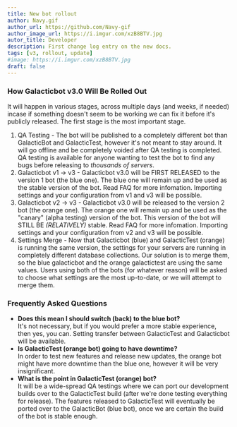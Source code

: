 ```yaml
---
title: New bot rollout
author: Navy.gif
author_url: https://github.com/Navy-gif
author_image_url: https://i.imgur.com/xzB8BTV.jpg
autor_title: Developer
description: First change log entry on the new docs.
tags: [v3, rollout, update]
#image: https://i.imgur.com/xzB8BTV.jpg
draft: false
---
```


### How Galacticbot v3.0 Will Be Rolled Out
It will happen in various stages, across multiple days (and weeks, if needed) incase if something doesn't seem to be working we can fix it before it's publicly released.
The first stage is the most important stage.  
1. QA Testing - The bot will be published to a completely different bot than GalacticBot and GalacticTest, however it's not meant to stay around. It will go offline and be completely voided after QA testing is completed. QA testing is available for anyone wanting to test the bot to find any bugs before releasing to *thousands of servers*.  
2. Galacticbot v1 -> v3 - Galacticbot v3.0 will be FIRST RELEASED to the version 1 bot (the blue one). The blue one will remain up and be used as the stable version of the bot. Read FAQ for more infomation. Importing settings and your configuration from v1 and v3 will be possible.  
3. Galacticbot v2 -> v3 - Galacticbot v3.0 will be released to the version 2 bot (the orange one). The orange one will remain up and be used as the "canary" (alpha testing) version of the bot. This version of the bot will STILL BE *(RELATIVELY)* stable. Read FAQ for more infomation. Importing settings and your configuration from v2 and v3 will be possible.  
4. Settings Merge - Now that Galacticbot (blue) and GalacticTest (orange) is running the same version, the settings for your servers are running in completely different database collections. Our solution is to merge them, so the blue galacticbot and the orange galactictest are using the same values. Users using both of the bots (for whatever reason) will be asked to choose what settings are the most up-to-date, or we will attempt to merge them.  

### Frequently Asked Questions
- **Does this mean I should switch (back) to the blue bot?**  
  It's not necessary, but if you would prefer a more stable experience, then yes, you can. Setting transfer between GalacticTest and Galacticbot will be available.
- **Is GalacticTest (orange bot) going to have downtime?**  
  In order to test new features and release new updates, the orange bot might have more downtime than the blue one, however it will be very insignificant.
- **What is the point in GalacticTest (orange) bot?**  
  It will be a wide-spread QA testings where we can port our development builds over to the GalacticTest build (after we're done testing everything for release). The features released to GalacticTest will eventually be ported over to the GalacticBot (blue bot), once we are certain the build of the bot is stable enough.